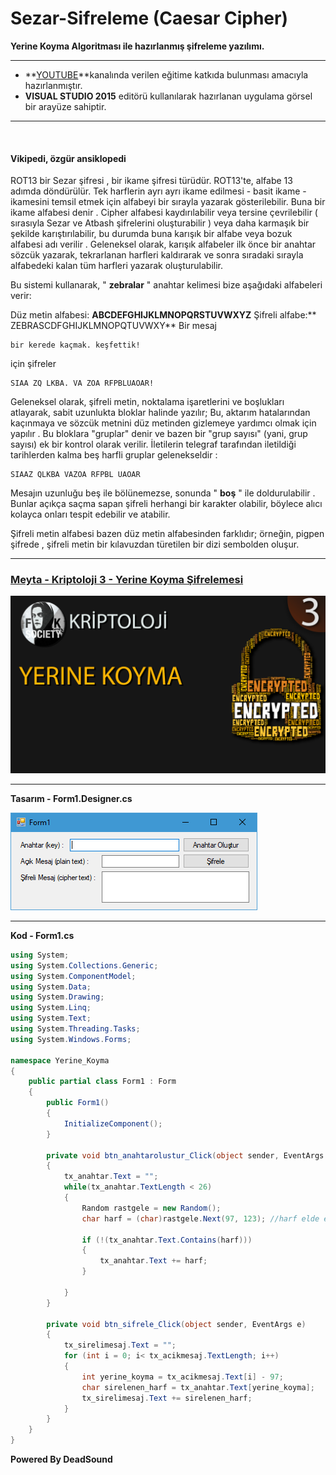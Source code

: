 # Sezar-Sifreleme (Caesar Cipher)
**Yerine Koyma Algoritması ile hazırlanmış şifreleme yazılımı.**

------------



- **[YOUTUBE](https://www.youtube.com/channel/UCltJlvbcFATfBm0qHttpZNg?view_as=subscriber "YOUTUBE")**kanalında verilen eğitime katkıda bulunması amacıyla hazırlanmıştır.
- **VISUAL STUDIO 2015** editörü kullanılarak hazırlanan uygulama görsel bir arayüze sahiptir.


------------
<br>

#### Vikipedi, özgür ansiklopedi


ROT13 bir Sezar şifresi , bir ikame şifresi türüdür. ROT13'te, alfabe 13 adımda döndürülür.
Tek harflerin ayrı ayrı ikame edilmesi - basit ikame - ikamesini temsil etmek için alfabeyi bir sırayla yazarak gösterilebilir. Buna bir ikame alfabesi denir . Cipher alfabesi kaydırılabilir veya tersine çevrilebilir ( sırasıyla Sezar ve Atbash şifrelerini oluşturabilir ) veya daha karmaşık bir şekilde karıştırılabilir, bu durumda buna karışık bir alfabe veya bozuk alfabesi adı verilir . Geleneksel olarak, karışık alfabeler ilk önce bir anahtar sözcük yazarak, tekrarlanan harfleri kaldırarak ve sonra sıradaki sırayla alfabedeki kalan tüm harfleri yazarak oluşturulabilir.

Bu sistemi kullanarak, " **zebralar** " anahtar kelimesi bize aşağıdaki alfabeleri verir:

Düz metin alfabesi:	**ABCDEFGHIJKLMNOPQRSTUVWXYZ**
Şifreli alfabe:**	ZEBRASCDFGHIJKLMNOPQTUVWXY**
Bir mesaj

    bir kerede kaçmak. keşfettik!

için şifreler

    SIAA ZQ LKBA. VA ZOA RFPBLUAOAR!
Geleneksel olarak, şifreli metin, noktalama işaretlerini ve boşlukları atlayarak, sabit uzunlukta bloklar halinde yazılır; Bu, aktarım hatalarından kaçınmaya ve sözcük metnini düz metinden gizlemeye yardımcı olmak için yapılır . Bu bloklara "gruplar" denir ve bazen bir "grup sayısı" (yani, grup sayısı) ek bir kontrol olarak verilir. İletilerin telegraf tarafından iletildiği tarihlerden kalma beş harfli gruplar gelenekseldir :

    SIAAZ QLKBA VAZOA RFPBL UAOAR
Mesajın uzunluğu beş ile bölünemezse, sonunda " **boş** " ile doldurulabilir . Bunlar açıkça saçma sapan şifreli herhangi bir karakter olabilir, böylece alıcı kolayca onları tespit edebilir ve atabilir.

Şifreli metin alfabesi bazen düz metin alfabesinden farklıdır; örneğin, pigpen şifrede , şifreli metin bir kılavuzdan türetilen bir dizi sembolden oluşur.


------------
### [Meyta - Kriptoloji 3 - Yerine Koyma Şifrelemesi](https://www.youtube.com/watch?v=nZwcoATMVdo "Kriptoloji 2 - Sezar Şifreleme")
![Meyta - Kriptoloji 2 - Sezar Şifreleme](https://github.com/serdaraltin/Substitution-Cipher/blob/master/Yerine%20Koyma/bin/Debug/On-Izleme.jpg)

------------

**Tasarım - Form1.Designer.cs**

![Form1](https://github.com/serdaraltin/Substitution-Cipher/blob/master/Yerine%20Koyma/bin/Debug/ScreenShot.PNG)

------------



**Kod - Form1.cs**

```csharp
using System;
using System.Collections.Generic;
using System.ComponentModel;
using System.Data;
using System.Drawing;
using System.Linq;
using System.Text;
using System.Threading.Tasks;
using System.Windows.Forms;

namespace Yerine_Koyma
{
    public partial class Form1 : Form
    {
        public Form1()
        {
            InitializeComponent();
        }

        private void btn_anahtarolustur_Click(object sender, EventArgs e)
        {
            tx_anahtar.Text = "";
            while(tx_anahtar.TextLength < 26)
            {
                Random rastgele = new Random();
                char harf = (char)rastgele.Next(97, 123); //harf elde etme

                if (!(tx_anahtar.Text.Contains(harf)))
                {
                    tx_anahtar.Text += harf;
                }

            }
        }

        private void btn_sifrele_Click(object sender, EventArgs e)
        {
            tx_sirelimesaj.Text = "";
            for (int i = 0; i< tx_acikmesaj.TextLength; i++)
            {
                int yerine_koyma = tx_acikmesaj.Text[i] - 97;
                char sirelenen_harf = tx_anahtar.Text[yerine_koyma];
                tx_sirelimesaj.Text += sirelenen_harf;
            }
        }
    }
}
```

**Powered By DeadSound**

